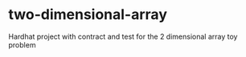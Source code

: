 # two-dimensional-array
Hardhat project with contract and test for the 2 dimensional array toy problem
